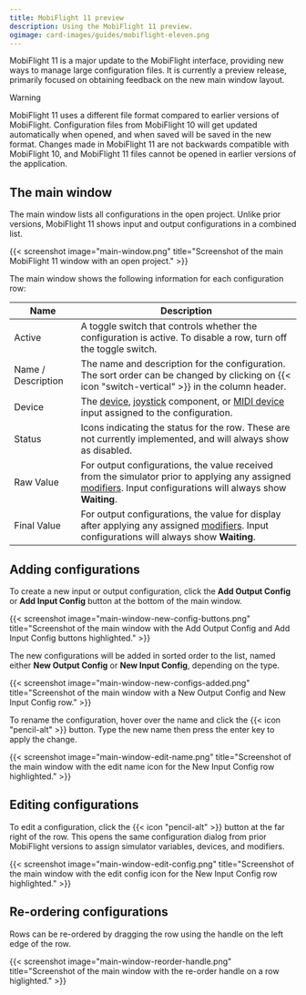 ```yaml
---
title: MobiFlight 11 preview
description: Using the MobiFlight 11 preview.
ogimage: card-images/guides/mobiflight-eleven.png
---
```


MobiFlight 11 is a major update to the MobiFlight interface, providing new ways to manage large configuration files. It is currently a preview release, primarily focused on obtaining feedback on the new main window layout.

> [!WARNING]
> MobiFlight 11 uses a different file format compared to earlier versions of MobiFlight. Configuration files from MobiFlight 10 will get updated automatically when opened, and when saved will be saved in the new format. Changes made in MobiFlight 11 are not backwards compatible with MobiFlight 10, and MobiFlight 11 files cannot be opened in earlier versions of the application.

## The main window

The main window lists all configurations in the open project. Unlike prior versions, MobiFlight 11 shows input and output configurations in a combined list.

{{< screenshot image="main-window.png" title="Screenshot of the main MobiFlight 11 window with an open project." >}}

The main window shows the following information for each configuration row:

| Name               | Description                                                                                                                                                                         |
| ------------------ | ----------------------------------------------------------------------------------------------------------------------------------------------------------------------------------- |
| Active             | A toggle switch that controls whether the configuration is active. To disable a row, turn off the toggle switch.                                                                    |
| Name / Description | The name and description for the configuration. The sort order can be changed by clicking on {{< icon "switch-vertical" >}} in the column header.                                   |
| Device             | The [device](/devices/), [joystick](/joysticks/) component, or [MIDI device](/midi-devices/) input assigned to the configuration.                                                   |
| Status             | Icons indicating the status for the row. These are not currently implemented, and will always show as disabled.                                                                     |
| Raw Value          | For output configurations, the value received from the simulator prior to applying any assigned [modifiers](/guides/modifiers/). Input configurations will always show **Waiting**. |
| Final Value        | For output configurations, the value for display after applying any assigned [modifiers](/guides/modifiers/). Input configurations will always show **Waiting**.                    |

## Adding configurations

To create a new input or output configuration, click the **Add Output Config** or **Add Input Config** button at the bottom of the main window.

{{< screenshot image="main-window-new-config-buttons.png" title="Screenshot of the main window with the Add Output Config and Add Input Config buttons highlighted." >}}

The new configurations will be added in sorted order to the list, named either **New Output Config** or **New Input Config**, depending on the type.

{{< screenshot image="main-window-new-configs-added.png" title="Screenshot of the main window with a New Output Config and New Input Config row." >}}

To rename the configuration, hover over the name and click the {{< icon "pencil-alt" >}} button. Type the new name then press the enter key to apply the change.

{{< screenshot image="main-window-edit-name.png" title="Screenshot of the main window with the edit name icon for the New Input Config row highlighted." >}}

## Editing configurations

To edit a configuration, click the {{< icon "pencil-alt" >}} button at the far right of the row. This opens the same configuration dialog from prior MobiFlight versions to assign simulator variables, devices, and modifiers.

{{< screenshot image="main-window-edit-config.png" title="Screenshot of the main window with the edit config icon for the New Input Config row highlighted." >}}

## Re-ordering configurations

Rows can be re-ordered by dragging the row using the handle on the left edge of the row.

{{< screenshot image="main-window-reorder-handle.png" title="Screenshot of the main window with the re-order handle on a row higlighted." >}}
